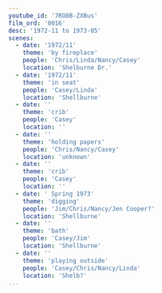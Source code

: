 ```yaml
---
youtube_id: '7RO8B-ZXBus'
film_ord: '0016'
desc: '1972-11 to 1973-05'
scenes:
  - date: '1972/11'
    theme: 'by fireplace'
    people: 'Chris/Linda/Nancy/Casey'
    location: 'Shelburne Dr.'
  - date: '1972/11'
    theme: 'in seat'
    people: 'Casey/Linda'
    location: 'Shellburne'
  - date: ''
    theme: 'crib'
    people: 'Casey'
    location: ''
  - date: ''
    theme: 'holding papers'
    people: 'Chris/Nancy/Casey'
    location: 'unknown'
  - date: ''
    theme: 'crib'
    people: 'Casey'
    location: ''
  - date: ' Spring 1973'
    theme: 'digging'
    people: 'Jim/Chris/Nancy/Jen Cooper?'
    location: 'Shellburne'
  - date: ''
    theme: 'bath'
    people: 'Casey/Jim'
    location: 'Shellburne'
  - date: ''
    theme: 'playing outside'
    people: 'Casey/Chris/Nancy/Linda'
    location: 'Shelb?'
...
```

